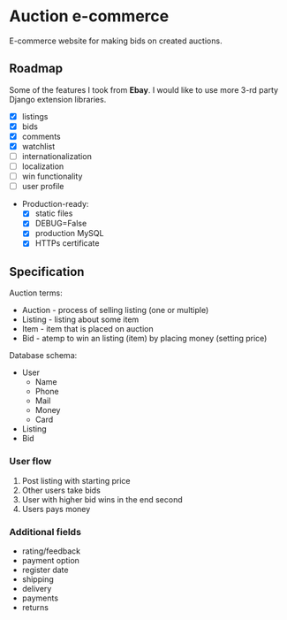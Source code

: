 # Auction e-commerce

E-commerce website for making bids on created auctions.

## Roadmap

Some of the features I took from **Ebay**.
I would like to use more 3-rd party Django extension libraries.

- [x] listings
- [x] bids
- [x] comments
- [x] watchlist
- [ ] internationalization
- [ ] localization
- [ ] win functionality
- [ ] user profile

- Production-ready:
   - [x] static files
   - [x] DEBUG=False
   - [x] production MySQL
   - [x] HTTPs certificate

## Specification

Auction terms:
- Auction - process of selling listing (one or multiple)
- Listing - listing about some item
- Item - item that is placed on auction
- Bid - atemp to win an listing (item) by placing money (setting price)

Database schema:

- User
    * Name
    * Phone
    * Mail
    * Money
    * Card
- Listing
- Bid

### User flow

1. Post listing with starting price
2. Other users take bids
3. User with higher bid wins in the end second
4. Users pays money

### Additional fields

- rating/feedback
- payment option
- register date
- shipping
- delivery
- payments
- returns

